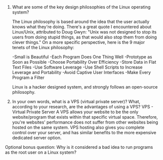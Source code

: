 1) What are some of the key design philosophies of the Linux operating system?

    The Linux philosophy is based around the idea that the user actually knows what they're doing. There's a great quote I encountered about Linux/Unix, attributed to Doug Gwyn:
      "Unix was not designed to stop its users from doing stupid things, as that would also stop them from doing clever things."
    On a more specific perspective, here is the 9 major tenets of the Linux philosophy:

      -Small is Beautiful
      -Each Program Does One Thing Well
      -Prototype as Soon as Possible
      -Choose Portability Over Efficiency
      -Store Data in Flat Text Files
      -Use Software Leverage
      -Use Shell Scripts to Increase Leverage and Portability
      -Avoid Captive User Interfaces
      -Make Every Program a Filter

      Linux is a hacker designed system, and strongly follows an open-source philosophy.

2) In your own words, what is a VPS (virtual private server)? What, according to your research, are the advantages of using a VPS?
  VPS - Virtual Private Server
  A VPS allows your website to be the only website/program that exists within that specific virtual space. Therefore, you're websites' performance does not suffer from other websites being hosted on the same system. VPS hosting also gives you complete control over your server, and has similar benefits to the more expensive dedicated server option.


Optional bonus question: Why is it considered a bad idea to run programs as the root user on a Linux system?
